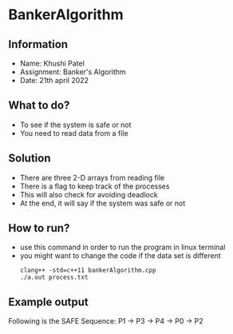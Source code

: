 # BankerAlgorithm

## Information
* Name: Khushi Patel
* Assignment: Banker's Algorithm
* Date: 21th april 2022

## What to do?
* To see if the system is safe or not
* You need to read data from a file

## Solution
* There are three 2-D arrays from reading file 
* There is a flag to keep track of the processes
* This will also check for avoiding deadlock
* At the end, it will say if the system was safe or not

## How to run?
* use this command in order to run the program in linux terminal
* you might want to change the code if the data set is different
  ```
  clang++ -std=c++11 bankerAlgorithm.cpp
  ./a.out process.txt
  ```
  
## Example output
 Following is the SAFE Sequence:
 P1 -> P3 -> P4 -> P0 -> P2
